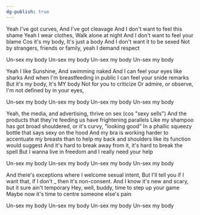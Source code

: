 ```yaml
---
dg-publish: true
---
```

Yeah I've got curves, And I've got cleavage
And I don't want to feel this shame
Yeah I wear clothes, Walk alone at night
And I don't want to feel your blame
Cos it's my body, It's just a body
And I don't want it to be sexed
Not by strangers, friends or family, yeah I demand respect

Un-sex my body
Un-sex my body
Un-sex my body
Un-sex my body

Yeah I like Sunshine, And swimming naked
And I can feel your eyes like sharks
And when I'm breastfeeding in public
I can feel your snide remarks
But it's my body, It's MY body
Not for you to criticize
Or admire, or observe, I'm not defined by in your eyes,

Un-sex my body
Un-sex my body
Un-sex my body
Un-sex my body

Yeah, the media, and advertising, thrive on sex (cos "sexy sells")
And the products that they're feeding us have frightening parallels
Like my shampoo has got broad shouldered, or it's curvy, "looking good"
In a phallic squeezy bottle that says sexy on the hood
And my bra is working harder to accentuate my breasts
than to help my back and shoulders like its function would suggest
And it's hard to break away from it, it's hard to break the spell
But I wanna live in freedom and I really need your help

Un-sex my body
Un-sex my body
Un-sex my body
Un-sex my body

And there's exceptions where I welcome sexual intent,
But I'll tell you if I want that, if I don't \_ then it's non-consent.
And I know it's new and scary, but it sure ain't temporary
Hey, well, buddy, time to step up your game
Maybe now it's time to centre someone else's pain

Un-sex my body
Un-sex my body
Un-sex my body
Un-sex my body
